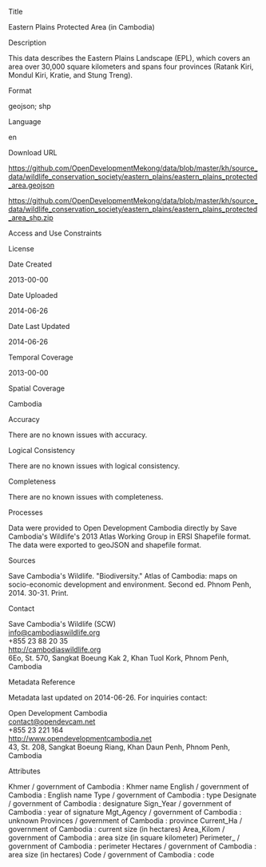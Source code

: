 Title

Eastern Plains Protected Area (in Cambodia)

Description

This data describes the Eastern Plains Landscape (EPL), which covers an area over 30,000 square kilometers and spans four provinces (Ratank Kiri, Mondul Kiri, Kratie, and Stung Treng).

Format

geojson; shp

Language

en

Download URL

https://github.com/OpenDevelopmentMekong/data/blob/master/kh/source_data/wildlife_conservation_society/eastern_plains/eastern_plains_protected_area.geojson

https://github.com/OpenDevelopmentMekong/data/blob/master/kh/source_data/wildlife_conservation_society/eastern_plains/eastern_plains_protected_area_shp.zip


Access and Use Constraints



License



Date Created

2013-00-00

Date Uploaded

2014-06-26

Date Last Updated

2014-06-26

Temporal Coverage

2013-00-00

Spatial Coverage

Cambodia

Accuracy

There are no known issues with accuracy.

Logical Consistency

There are no known issues with logical consistency.

Completeness

There are no known issues with completeness.


Processes

Data were provided to Open Development Cambodia directly by Save Cambodia's Wildlife's 2013 Atlas Working Group in ERSI Shapefile format. The data were exported to geoJSON and shapefile format.

Sources

Save Cambodia's Wildlife. "Biodiversity." Atlas of Cambodia: maps on socio-economic development and environment. Second ed. Phnom Penh, 2014. 30-31. Print.

Contact

Save Cambodia's Wildlife (SCW)  
info@cambodiaswildlife.org  
+855 23 88 20 35  
http://cambodiaswildlife.org  
6Eo, St. 570, Sangkat Boeung Kak 2, Khan Tuol Kork, Phnom Penh, Cambodia  


Metadata Reference

Metadata last updated on 2014-06-26. For inquiries contact:

Open Development Cambodia  
contact@opendevcam.net  
+855 23 221 164  
http://www.opendevelopmentcambodia.net  
43, St. 208, Sangkat Boeung Riang, Khan Daun Penh, Phnom Penh, Cambodia

Attributes

Khmer / government of Cambodia : Khmer name
English / government of Cambodia : English name
Type / government of Cambodia : type
Designate / government of Cambodia : designature 
Sign_Year / government of Cambodia : year of signature
Mgt_Agency / government of Cambodia : unknown
Provinces / government of Cambodia : province
Current_Ha / government of Cambodia : current size (in hectares)
Area_Kilom / government of Cambodia : area size (in square kilometer)
Perimeter_ / government of Cambodia : perimeter
Hectares / government of Cambodia : area size (in hectares)
Code / government of Cambodia : code


